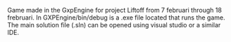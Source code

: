 Game made in the GxpEngine for project Liftoff from 7 februari through 18 frebruari. 
In GXPEngine/bin/debug is a .exe file located that runs the game. 
The main solution file (.sln) can be opened using visual studio or a similar IDE.
